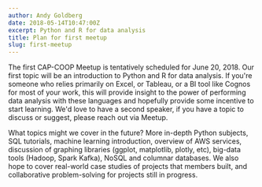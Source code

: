 ```yaml
---
author: Andy Goldberg
date: 2018-05-14T10:47:00Z
excerpt: Python and R for data analysis
title: Plan for first meetup
slug: first-meetup
---
```


The first CAP-COOP Meetup is tentatively scheduled for June 20, 2018. Our first topic will be an introduction to Python and R for data analysis. If you're someone who relies primarily on Excel, or Tableau, or a BI tool like Cognos for most of your work, this will provide insight to the power of performing data analysis with these languages and hopefully provide some incentive to start learning. We'd love to have a second speaker, if you have a topic to discuss or suggest, please reach out via Meetup.

What topics might we cover in the future? More in-depth Python subjects, SQL tutorials, machine learning introduction, overview of AWS services, discussion of graphing libraries (ggplot, matplotlib, plotly, etc), big-data tools (Hadoop, Spark Kafka), NoSQL and columnar databases. We also hope to cover real-world case studies of projects that members built, and collaborative problem-solving for projects still in progress.
